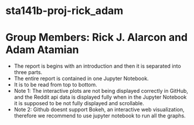 # sta141b-proj-rick_adam
# Group Members: Rick J. Alarcon and Adam Atamian
- The report is begins with an introduction and then it is separated into three parts.
- The entire report is contained in one Jupyter Notebook.
- It is to be read from top to bottom.
- Note 1: The interactive plots are not being displayed correctly in GitHub, and the Reddit api data is displayed fully when in the Jupyter Notebook it is supposed to be not fully displayed and scrollable.
- Note 2: Github doesnt support Bokeh, an interactive web visualization, therefore we recommend to use jupyter notebook to run all the graphs.
